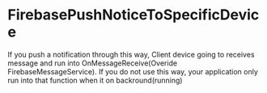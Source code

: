 # FirebasePushNoticeToSpecificDevice
If you push a notification through this way, Client device going to receives message and run into 
OnMessageReceive(Overide FirebaseMessageService). If you do not use this way, your application only run into that
function when it on backround(running)
